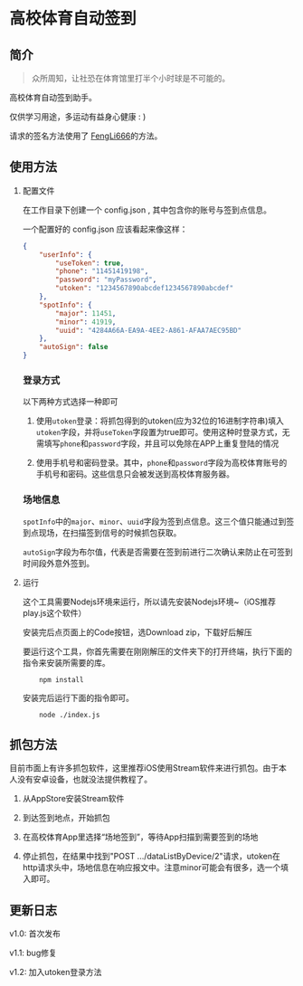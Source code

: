 # 高校体育自动签到

## 简介

> 众所周知，让社恐在体育馆里打半个小时球是不可能的。

高校体育自动签到助手。

仅供学习用途，多运动有益身心健康 : )

请求的签名方法使用了 [FengLi666](https://github.com/FengLi666/sports)的方法。


## 使用方法

1. 配置文件

    在工作目录下创建一个 config.json , 其中包含你的账号与签到点信息。

    一个配置好的 config.json 应该看起来像这样：

    ```JSON
    {
        "userInfo": {
            "useToken": true,
            "phone": "11451419198",
            "password": "myPassword",
            "utoken": "1234567890abcdef1234567890abcdef"
        },
        "spotInfo": {
            "major": 11451,
            "minor": 41919,
            "uuid": "4284A66A-EA9A-4EE2-A861-AFAA7AEC95BD"
        },
        "autoSign": false
    }
    ```

    ### 登录方式

    以下两种方式选择一种即可

    1. 使用`utoken`登录：将抓包得到的utoken(应为32位的16进制字符串)填入`utoken`字段，并将`useToken`字段置为true即可。使用这种时登录方式，无需填写`phone`和`password`字段，并且可以免除在APP上重复登陆的情况

    2. 使用手机号和密码登录。其中，`phone`和`password`字段为高校体育账号的手机号和密码。这些信息只会被发送到高校体育服务器。

    ### 场地信息

    `spotInfo`中的`major`、`minor`、`uuid`字段为签到点信息。这三个值只能通过到签到点现场，在扫描签到信号的时候抓包获取。

    `autoSign`字段为布尔值，代表是否需要在签到前进行二次确认来防止在可签到时间段外意外签到。

2. 运行
    
    这个工具需要Nodejs环境来运行，所以请先安装Nodejs环境~（iOS推荐play.js这个软件）

    安装完后点页面上的Code按钮，选Download zip，下载好后解压

    要运行这个工具，你首先需要在刚刚解压的文件夹下的打开终端，执行下面的指令来安装所需要的库。
    ```
        npm install
    ```
    
    安装完后运行下面的指令即可。
    ```
        node ./index.js
    ```

## 抓包方法

目前市面上有许多抓包软件，这里推荐iOS使用Stream软件来进行抓包。由于本人没有安卓设备，也就没法提供教程了。

1. 从AppStore安装Stream软件

2. 到达签到地点，开始抓包

3. 在高校体育App里选择“场地签到”，等待App扫描到需要签到的场地

4. 停止抓包，在结果中找到"POST .../dataListByDevice/2"请求，utoken在http请求头中，场地信息在响应报文中。注意minor可能会有很多，选一个填入即可。

## 更新日志

v1.0: 首次发布

v1.1: bug修复

v1.2: 加入utoken登录方法